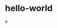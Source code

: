 # hello-world
e
<!DOCTYPEhtml>
<html>
  <meta charset="utf-8">
  <head>
    <title>HELLO</title>
  </head>
  <body>
    </body>
  </html>
